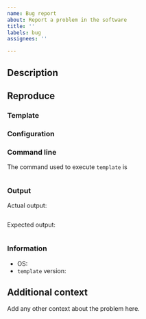 ```yaml
---
name: Bug report
about: Report a problem in the software
title: ''
labels: bug
assignees: ''

---
```


## Description

<!-- A clear and concise description of what the bug is. -->

## Reproduce 

### Template

<!-- Provide the template that shows the bug. -->

### Configuration

<!-- Provide the configuration file or input that shows the bug. -->

### Command line

The command used to execute `template` is
```

```

### Output


Actual output:
```

```

Expected output:
```

```

### Information

- OS:
- `template` version:

## Additional context

Add any other context about the problem here.
